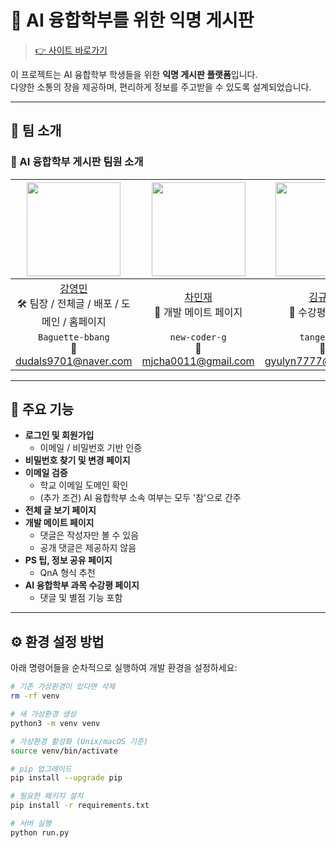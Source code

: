 # 🧠 AI 융합학부를 위한 익명 게시판

> [👉 사이트 바로가기](https://www.ai-community.site/)

이 프로젝트는 AI 융합학부 학생들을 위한 **익명 게시판 플랫폼**입니다.  
다양한 소통의 장을 제공하며, 편리하게 정보를 주고받을 수 있도록 설계되었습니다.

---

## 👥 팀 소개

### 🔹 AI 융합학부 게시판 팀원 소개

|                <img src="https://github.com/Baguette-bbang.png" width="150">                 |      <img src="https://github.com/new-coder-g.png" width="150">      |   <img src="https://github.com/tangerlyn.png" width="150">    |   <img src="https://github.com/offsam333.png" width="150">   |
| :------------------------------------------------------------------------------------------: | :------------------------------------------------------------------: | :-----------------------------------------------------------: | :----------------------------------------------------------: |
| [강영민](https://github.com/Baguette-bbang) <br/> 🛠 팀장 / 전체글 / 배포 / 도메인 / 홈페이지 | [차민재](https://github.com/new-coder-g) <br/> 💬 개발 메이트 페이지 | [김규린](https://github.com/tangerlyn) <br/> 📝 수강평 페이지 | [공승호](https://github.com/offsam333) <br/> 💡 PS 팁 페이지 |
|                        `Baguette-bbang` <br/> 📧 dudals9701@naver.com                        |              `new-coder-g` <br/> 📧 mjcha0011@gmail.com              |           `tangerlyn` <br/> 📧 gyulyn7777@gmail.com           |           `offsam333` <br/> 📧 kozilla8@gmail.com            |

---

## 🔧 주요 기능

- **로그인 및 회원가입**
  - 이메일 / 비밀번호 기반 인증
- **비밀번호 찾기 및 변경 페이지**
- **이메일 검증**
  - 학교 이메일 도메인 확인
  - (추가 조건) AI 융합학부 소속 여부는 모두 '참'으로 간주
- **전체 글 보기 페이지**
- **개발 메이트 페이지**
  - 댓글은 작성자만 볼 수 있음
  - 공개 댓글은 제공하지 않음
- **PS 팁, 정보 공유 페이지**
  - QnA 형식 추천
- **AI 융합학부 과목 수강평 페이지**
  - 댓글 및 별점 기능 포함

---

## ⚙️ 환경 설정 방법

아래 명령어들을 순차적으로 실행하여 개발 환경을 설정하세요:

```bash
# 기존 가상환경이 있다면 삭제
rm -rf venv

# 새 가상환경 생성
python3 -m venv venv

# 가상환경 활성화 (Unix/macOS 기준)
source venv/bin/activate

# pip 업그레이드
pip install --upgrade pip

# 필요한 패키지 설치
pip install -r requirements.txt

# 서버 실행
python run.py
```

